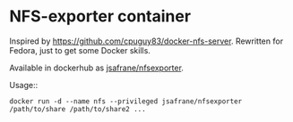 # NFS-exporter container

Inspired by https://github.com/cpuguy83/docker-nfs-server. Rewritten for
Fedora, just to get some Docker skills.

Available in dockerhub as
[jsafrane/nfsexporter](https://registry.hub.docker.com/u/jsafrane/nfsexporter/).

Usage::

    docker run -d --name nfs --privileged jsafrane/nfsexporter /path/to/share /path/to/share2 ...
